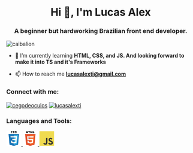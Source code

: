 <h1 align="center">Hi 👋, I'm Lucas Alex</h1>
<h3 align="center">A beginner but hardworking Brazilian front end developer.</h3>

<p align="left"> <img src="https://komarev.com/ghpvc/?username=caibalion&label=Profile%20views&color=0e75b6&style=flat" alt="caibalion" /> </p>

- 🌱 I’m currently learning **HTML, CSS, and JS. And looking forward to make it into TS and it's Frameworks**

- 📫 How to reach me **lucasalexti@gmail.com**

<h3 align="left">Connect with me:</h3>
<p align="left">
<a href="https://twitter.com/cegodeoculos" target="blank"><img align="center" src="https://raw.githubusercontent.com/rahuldkjain/github-profile-readme-generator/master/src/images/icons/Social/twitter.svg" alt="cegodeoculos" height="30" width="40" /></a>
<a href="https://linkedin.com/in/lucasalexti" target="blank"><img align="center" src="https://raw.githubusercontent.com/rahuldkjain/github-profile-readme-generator/master/src/images/icons/Social/linked-in-alt.svg" alt="lucasalexti" height="30" width="40" /></a>
</p>

<h3 align="left">Languages and Tools:</h3>
<p align="left"> <a href="https://www.w3schools.com/css/" target="_blank" rel="noreferrer"> <img src="https://raw.githubusercontent.com/devicons/devicon/master/icons/css3/css3-original-wordmark.svg" alt="css3" width="40" height="40"/> </a> <a href="https://www.w3.org/html/" target="_blank" rel="noreferrer"> <img src="https://raw.githubusercontent.com/devicons/devicon/master/icons/html5/html5-original-wordmark.svg" alt="html5" width="40" height="40"/> </a> <a href="https://developer.mozilla.org/en-US/docs/Web/JavaScript" target="_blank" rel="noreferrer"> <img src="https://raw.githubusercontent.com/devicons/devicon/master/icons/javascript/javascript-original.svg" alt="javascript" width="40" height="40"/> </a> </p>
